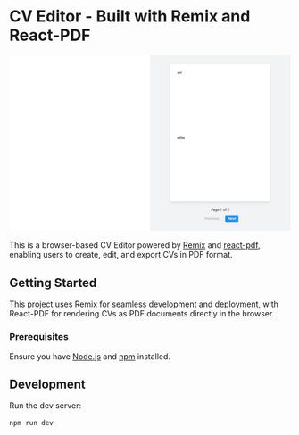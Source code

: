 # CV Editor - Built with Remix and React-PDF

![Desktop](screenshots/application.png)

This is a browser-based CV Editor powered by [Remix](https://remix.run/) and [react-pdf](https://react-pdf.dev/), enabling users to create, edit, and export CVs in PDF format.

## Getting Started

This project uses Remix for seamless development and deployment, with React-PDF for rendering CVs as PDF documents directly in the browser.

### Prerequisites

Ensure you have [Node.js](https://nodejs.org/) and [npm](https://www.npmjs.com/) installed.

## Development

Run the dev server:

```bash
npm run dev
```
